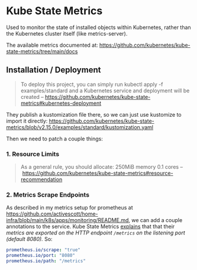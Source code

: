 # Kube State Metrics

Used to monitor the state of installed objects within Kubernetes, rather than the Kubernetes cluster itself (like metrics-server).

The available metrics documented at: https://github.com/kubernetes/kube-state-metrics/tree/main/docs

## Installation / Deployment

> To deploy this project, you can simply run kubectl apply -f examples/standard and a Kubernetes service and deployment will be created
> – https://github.com/kubernetes/kube-state-metrics#kubernetes-deployment

They publish a kustomization file there, so we can just use kustomize to import it directly: https://github.com/kubernetes/kube-state-metrics/blob/v2.15.0/examples/standard/kustomization.yaml

Then we need to patch a couple things:

### 1. Resource Limits

> As a general rule, you should allocate:
> 250MiB memory
> 0.1 cores
> – https://github.com/kubernetes/kube-state-metrics#resource-recommendation

### 2. Metrics Scrape Endpoints

As described in my metrics setup for prometheus at https://github.com/activescott/home-infra/blob/main/k8s/apps/monitoring/README.md, we can add a couple annotations to the service. Kube State Metrics [explains](https://github.com/kubernetes/kube-state-metrics#overview) that that their _metrics are exported on the HTTP endpoint `/metrics` on the listening port (default 8080)._
So:

```yaml
prometheus.io/scrape: "true"
prometheus.io/port: "8080"
prometheus.io/path: "/metrics"
```

